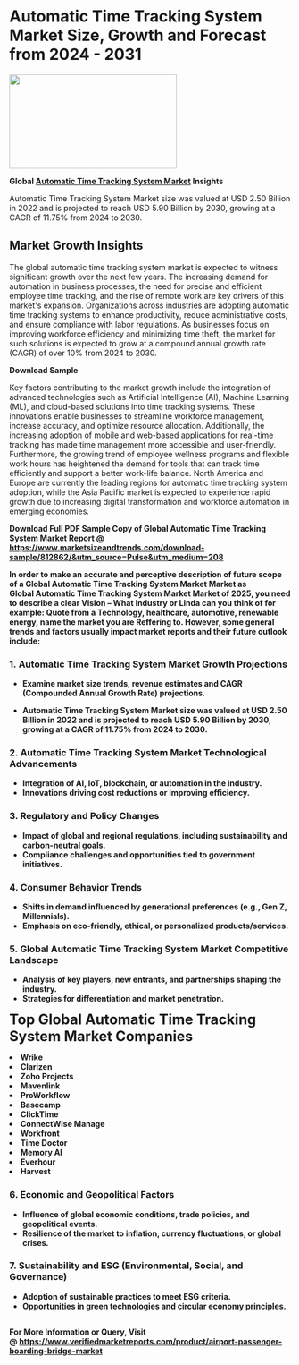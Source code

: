 <H1>Automatic Time Tracking System Market Size, Growth and Forecast from 2024 - 2031</H1><img class="aligncenter size-medium wp-image-584254" src="https://thirdeyenews.in/wp-content/uploads/2024/09/Global-Market-Research-300x168.jpeg" alt="" width="300" height="168" /><p><strong>Global&nbsp;<a href="https://www.marketsizeandtrends.com/download-sample/812862/&amp;utm_source=Pulse&amp;utm_medium=208">Automatic Time Tracking System Market</a> Insights</strong></p><p>Automatic Time Tracking System Market size was valued at USD 2.50 Billion in 2022 and is projected to reach USD 5.90 Billion by 2030, growing at a CAGR of 11.75% from 2024 to 2030.</p><p><h2>Market Growth Insights</h2> <p>The global automatic time tracking system market is expected to witness significant growth over the next few years. The increasing demand for automation in business processes, the need for precise and efficient employee time tracking, and the rise of remote work are key drivers of this market's expansion. Organizations across industries are adopting automatic time tracking systems to enhance productivity, reduce administrative costs, and ensure compliance with labor regulations. As businesses focus on improving workforce efficiency and minimizing time theft, the market for such solutions is expected to grow at a compound annual growth rate (CAGR) of over 10% from 2024 to 2030.</p> <p><strong>Download Sample</strong></p> <p>Key factors contributing to the market growth include the integration of advanced technologies such as Artificial Intelligence (AI), Machine Learning (ML), and cloud-based solutions into time tracking systems. These innovations enable businesses to streamline workforce management, increase accuracy, and optimize resource allocation. Additionally, the increasing adoption of mobile and web-based applications for real-time tracking has made time management more accessible and user-friendly. Furthermore, the growing trend of employee wellness programs and flexible work hours has heightened the demand for tools that can track time efficiently and support a better work-life balance. North America and Europe are currently the leading regions for automatic time tracking system adoption, while the Asia Pacific market is expected to experience rapid growth due to increasing digital transformation and workforce automation in emerging economies. <p><strong></p><p><span class=""><strong>Download Full PDF Sample Copy of Global Automatic Time Tracking System Market Report</strong> @ <a href="https://www.marketsizeandtrends.com/download-sample/812862/&amp;utm_source=Pulse&amp;utm_medium=208" target="_blank">https://www.marketsizeandtrends.com/download-sample/812862/&amp;utm_source=Pulse&amp;utm_medium=208</a></span></p><p>In order to make an accurate and perceptive description of future scope of a Global&nbsp;Automatic Time Tracking System Market Market as Global&nbsp;Automatic Time Tracking System Market Market of 2025, you need to describe a clear Vision &ndash; What Industry or Linda can you think of for example: Quote from a Technology, healthcare, automotive, renewable energy, name the market you are Reffering to. However, some general trends and factors usually impact market reports and their future outlook include:</p><h3>1.&nbsp;<strong>Automatic Time Tracking System Market Growth Projections</strong></h3><ul><li>Examine market size trends, revenue estimates and CAGR (Compounded Annual Growth Rate) projections.</li><li><p>Automatic Time Tracking System Market size was valued at USD 2.50 Billion in 2022 and is projected to reach USD 5.90 Billion by 2030, growing at a CAGR of 11.75% from 2024 to 2030.</p></li></ul><h3>2.&nbsp;<strong>Automatic Time Tracking System Market Technological Advancements</strong></h3><ul><li>Integration of AI, IoT, blockchain, or automation in the industry.</li><li>Innovations driving cost reductions or improving efficiency.</li></ul><h3>3.&nbsp;<strong>Regulatory and Policy Changes</strong></h3><ul><li>Impact of global and regional regulations, including sustainability and carbon-neutral goals.</li><li>Compliance challenges and opportunities tied to government initiatives.</li></ul><h3>4.&nbsp;<strong>Consumer Behavior Trends</strong></h3><ul><li>Shifts in demand influenced by generational preferences (e.g., Gen Z, Millennials).</li><li>Emphasis on eco-friendly, ethical, or personalized products/services.</li></ul><h3>5.&nbsp;<strong>Global Automatic Time Tracking System Market Competitive Landscape</strong></h3><ul><li>Analysis of key players, new entrants, and partnerships shaping the industry.</li><li>Strategies for differentiation and market penetration.</li></ul><p data-pm-slice="1 1 []"><span style="color: inherit; font-family: inherit; font-size: 25px;">Top Global Automatic Time Tracking System Market Companies</span></p><div class="" data-test-id=""><p><li>Wrike</li><li> Clarizen</li><li> Zoho Projects</li><li> Mavenlink</li><li> ProWorkflow</li><li> Basecamp</li><li> ClickTime</li><li> ConnectWise Manage</li><li> Workfront</li><li> Time Doctor</li><li> Memory AI</li><li> Everhour</li><li> Harvest</li></p></div><h3>6.&nbsp;<strong>Economic and Geopolitical Factors</strong></h3><ul><li>Influence of global economic conditions, trade policies, and geopolitical events.</li><li>Resilience of the market to inflation, currency fluctuations, or global crises.</li></ul><h3>7.&nbsp;<strong>Sustainability and ESG (Environmental, Social, and Governance)</strong></h3><ul><li>Adoption of sustainable practices to meet ESG criteria.</li><li>Opportunities in green technologies and circular economy principles.</li></ul><h2><strong style="font-size: 14px;">For More Information or Query, Visit @&nbsp;</strong><a style="background-color: #ffffff; font-size: 14px;" href="https://www.marketsizeandtrends.com/report/automatic-time-tracking-system-market/" target="_blank">https://www.verifiedmarketreports.com/product/airport-passenger-boarding-bridge-market</a></h2>
